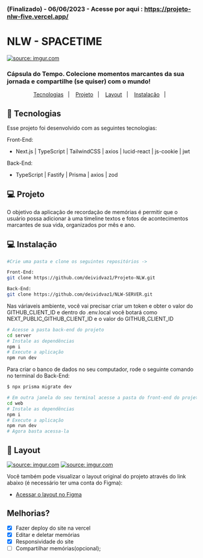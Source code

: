 ### (Finalizado) - 06/06/2023 -  Acesse por aqui : https://projeto-nlw-five.vercel.app/
# NLW - SPACETIME
<a href="https://imgur.com/DpGuc3P"><img src="https://i.imgur.com/DpGuc3P.png" title="source: imgur.com" /></a>
### Cápsula do Tempo. Colecione momentos marcantes da sua jornada e compartilhe (se quiser) com o mundo!


<p align="center">
  <a href="#-tecnologias">Tecnologias</a>&nbsp;&nbsp;&nbsp;|&nbsp;&nbsp;&nbsp;
  <a href="#-projeto">Projeto</a>&nbsp;&nbsp;&nbsp;|&nbsp;&nbsp;&nbsp;
  <a href="#-layout">Layout</a>&nbsp;&nbsp;&nbsp;|&nbsp;&nbsp;&nbsp;
  <a href="#-Instalação">Instalação</a>&nbsp;&nbsp;&nbsp;|&nbsp;&nbsp;&nbsp;
</p>


## 🚀 Tecnologias

Esse projeto foi desenvolvido com as seguintes tecnologias:

Front-End:
- Next.js | TypeScript | TailwindCSS | axios | lucid-react | js-cookie | jwt

Back-End:
- TypeScript | Fastify | Prisma | axios | zod

## 💻 Projeto

O objetivo da aplicação de recordação de memórias é permitir que o usuário possa adicionar à uma timeline textos e fotos de acontecimentos marcantes de sua vida, organizados por mês e ano.


## 💻 Instalação

```bash
#Crie uma pasta e clone os seguintes repositórios ->

Front-End:
git clone https://github.com/deividvaz1/Projeto-NLW.git

Back-End:
git clone https://github.com/deividvaz1/NLW-SERVER.git
```
Nas váriaveis ambiente, você vai precisar criar um token e obter o valor do GITHUB_CLIENT_ID e dentro do .env.local você botará como NEXT_PUBLIC_GITHUB_CLIENT_ID e o valor do GITHUB_CLIENT_ID

```bash
# Acesse a pasta back-end do projeto
cd server
# Instale as dependências
npm i
# Execute a aplicação
npm run dev
```
Para criar o banco de dados no seu computador, rode o seguinte comando no terminal do Back-End:
```bash
$ npx prisma migrate dev
```
```bash
# Em outra janela do seu terminal acesse a pasta do front-end do projeto
cd web
# Instale as dependências
npm i
# Execute a aplicação
npm run dev
# Agora basta acessa-la
```



## 🔖 Layout

<a href="https://imgur.com/lXwmehl"><img src="https://i.imgur.com/lXwmehl.png" title="source: imgur.com" /></a>
<a href="https://imgur.com/XwjY9SU"><img src="https://i.imgur.com/XwjY9SU.png" title="source: imgur.com" /></a>

Você também pode visualizar o layout original do projeto através do link abaixo (é necessário ter uma conta do Figma):

- [Acessar o layout no Figma](https://www.figma.com/community/file/1240070456276424762/C%C3%A1psula-do-tempo-%E2%80%A2-Trilha-Ignite)

## Melhorias?
- [x] Fazer deploy do site na vercel
- [x] Editar e deletar memórias
- [x] Responsividade do site
- [ ] Compartilhar memórias(opcional);
